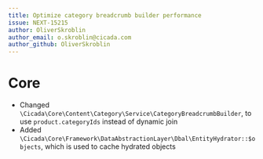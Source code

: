 ```yaml
---
title: Optimize category breadcrumb builder performance
issue: NEXT-15215
author: OliverSkroblin
author_email: o.skroblin@cicada.com 
author_github: OliverSkroblin
---
```

# Core
* Changed `\Cicada\Core\Content\Category\Service\CategoryBreadcrumbBuilder`, to use `product.categoryIds` instead of dynamic join
* Added `\Cicada\Core\Framework\DataAbstractionLayer\Dbal\EntityHydrator::$objects`, which is used to cache hydrated objects

